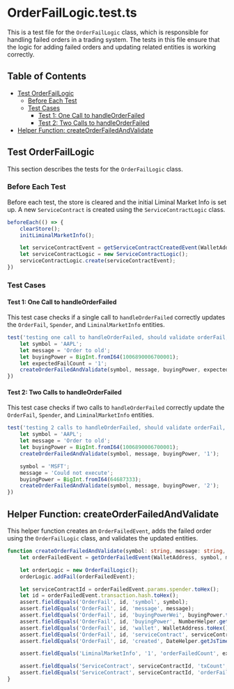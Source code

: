 # OrderFailLogic.test.ts

This is a test file for the `OrderFailLogic` class, which is responsible for handling failed orders in a trading system. The tests in this file ensure that the logic for adding failed orders and updating related entities is working correctly.

## Table of Contents

- [Test OrderFailLogic](#test-orderfaillogic)
  - [Before Each Test](#before-each-test)
  - [Test Cases](#test-cases)
    - [Test 1: One Call to handleOrderFailed](#test-1-one-call-to-handleorderfailed)
    - [Test 2: Two Calls to handleOrderFailed](#test-2-two-calls-to-handleorderfailed)
- [Helper Function: createOrderFailedAndValidate](#helper-function-createorderfailedandvalidate)

## Test OrderFailLogic

This section describes the tests for the `OrderFailLogic` class.

### Before Each Test

Before each test, the store is cleared and the initial Liminal Market Info is set up. A new `ServiceContract` is created using the `ServiceContractLogic` class.

```typescript
beforeEach(() => {
    clearStore();
    initLiminalMarketInfo();

    let serviceContractEvent = getServiceContractCreatedEvent(WalletAddress2);
    let serviceContractLogic = new ServiceContractLogic();
    serviceContractLogic.create(serviceContractEvent);
})
```

### Test Cases

#### Test 1: One Call to handleOrderFailed

This test case checks if a single call to `handleOrderFailed` correctly updates the `OrderFail`, `Spender`, and `LiminalMarketInfo` entities.

```typescript
test('testing one call to handleOrderFailed, should validate orderFail, spender, liminalMarketInfo is updated', () => {
    let symbol = 'AAPL';
    let message = 'Order to old';
    let buyingPower = BigInt.fromI64(1006890006700001);
    let expectedFailCount = '1';
    createOrderFailedAndValidate(symbol, message, buyingPower, expectedFailCount)
})
```

#### Test 2: Two Calls to handleOrderFailed

This test case checks if two calls to `handleOrderFailed` correctly update the `OrderFail`, `Spender`, and `LiminalMarketInfo` entities.

```typescript
test('testing 2 calls to handleOrderFailed, should validate orderFail, spender, liminalMarketInfo is updated', () => {
    let symbol = 'AAPL';
    let message = 'Order to old';
    let buyingPower = BigInt.fromI64(1006890006700001);
    createOrderFailedAndValidate(symbol, message, buyingPower, '1');

    symbol = 'MSFT';
    message = 'Could not execute';
    buyingPower = BigInt.fromI64(64687333);
    createOrderFailedAndValidate(symbol, message, buyingPower, '2');
})
```

## Helper Function: createOrderFailedAndValidate

This helper function creates an `OrderFailedEvent`, adds the failed order using the `OrderFailLogic` class, and validates the updated entities.

```typescript
function createOrderFailedAndValidate(symbol: string, message: string, buyingPower: BigInt, expectedFailCount: string): void {
    let orderFailedEvent = getOrderFailedEvent(WalletAddress, symbol, message, buyingPower, WalletAddress2);

    let orderLogic = new OrderFailLogic();
    orderLogic.addFail(orderFailedEvent);

    let serviceContractId = orderFailedEvent.params.spender.toHex();
    let id = orderFailedEvent.transaction.hash.toHex();
    assert.fieldEquals('OrderFail', id, 'symbol', symbol);
    assert.fieldEquals('OrderFail', id, 'message', message);
    assert.fieldEquals('OrderFail', id, 'buyingPowerWei', buyingPower.toString());
    assert.fieldEquals('OrderFail', id, 'buyingPower', NumberHelper.getDecimal(buyingPower).toString());
    assert.fieldEquals('OrderFail', id, 'wallet', WalletAddress.toHex());
    assert.fieldEquals('OrderFail', id, 'serviceContract', serviceContractId);
    assert.fieldEquals('OrderFail', id, 'created', DateHelper.getJsTimestamp(orderFailedEvent.block.timestamp).toString());

    assert.fieldEquals('LiminalMarketInfo', '1', 'orderFailedCount', expectedFailCount);

    assert.fieldEquals('ServiceContract', serviceContractId, 'txCount', expectedFailCount);
    assert.fieldEquals('ServiceContract', serviceContractId, 'orderFailedCount', expectedFailCount);
}
```